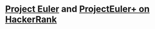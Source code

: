 # [Project Euler](https://projecteuler.net) and [ProjectEuler+ on HackerRank](https://www.hackerrank.com/contests/projecteuler)

